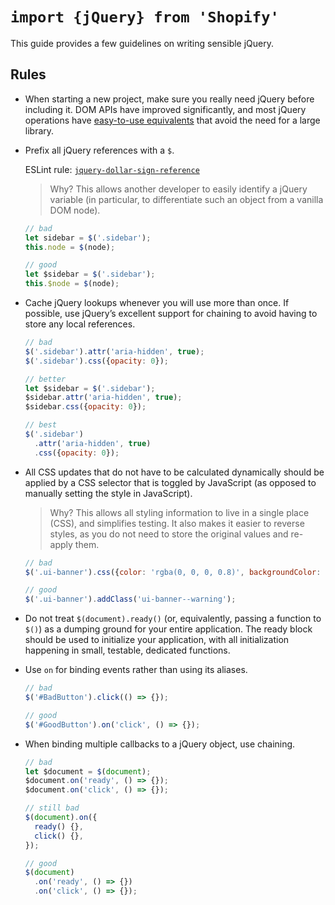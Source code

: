 # `import {jQuery} from 'Shopify'`

This guide provides a few guidelines on writing sensible jQuery.

## Rules

- When starting a new project, make sure you really need jQuery before including it. DOM APIs have improved significantly, and most jQuery operations have [easy-to-use equivalents](http://youmightnotneedjquery.com) that avoid the need for a large library.

- Prefix all jQuery references with a `$`.

  ESLint rule: [`jquery-dollar-sign-reference`](packages/eslint-plugin-shopify/docs/rules/jquery-dollar-sign-reference.md)

  > Why? This allows another developer to easily identify a jQuery variable (in particular, to differentiate such an object from a vanilla DOM node).

  ```js
  // bad
  let sidebar = $('.sidebar');
  this.node = $(node);

  // good
  let $sidebar = $('.sidebar');
  this.$node = $(node);
  ```

- Cache jQuery lookups whenever you will use more than once. If possible, use jQuery’s excellent support for chaining to avoid having to store any local references.

  ```js
  // bad
  $('.sidebar').attr('aria-hidden', true);
  $('.sidebar').css({opacity: 0});

  // better
  let $sidebar = $('.sidebar');
  $sidebar.attr('aria-hidden', true);
  $sidebar.css({opacity: 0});

  // best
  $('.sidebar')
    .attr('aria-hidden', true)
    .css({opacity: 0});
  ```

- All CSS updates that do not have to be calculated dynamically should be applied by a CSS selector that is toggled by JavaScript (as opposed to manually setting the style in JavaScript).

  > Why? This allows all styling information to live in a single place (CSS), and simplifies testing. It also makes it easier to reverse styles, as you do not need to store the original values and re-apply them.

  ```js
  // bad
  $('.ui-banner').css({color: 'rgba(0, 0, 0, 0.8)', backgroundColor: 'orange'});

  // good
  $('.ui-banner').addClass('ui-banner--warning');
  ```

- Do not treat `$(document).ready()` (or, equivalently, passing a function to `$()`) as a dumping ground for your entire application. The ready block should be used to initialize your application, with all initialization happening in small, testable, dedicated functions.

- Use `on` for binding events rather than using its aliases.

  ```js
  // bad
  $('#BadButton').click(() => {});

  // good
  $('#GoodButton').on('click', () => {});
  ```

- When binding multiple callbacks to a jQuery object, use chaining.

  ```js
  // bad
  let $document = $(document);
  $document.on('ready', () => {});
  $document.on('click', () => {});

  // still bad
  $(document).on({
    ready() {},
    click() {},
  });

  // good
  $(document)
    .on('ready', () => {})
    .on('click', () => {});
  ```
